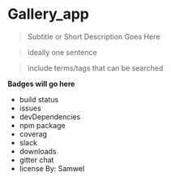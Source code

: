 # Gallery_app

> Subtitle or Short Description Goes Here

> ideally one sentence

> include terms/tags that can be searched

**Badges will go here**

- build status
- issues 
- devDependencies
- npm package
- coverag
- slack
- downloads
- gitter chat
- license
By: Samwel